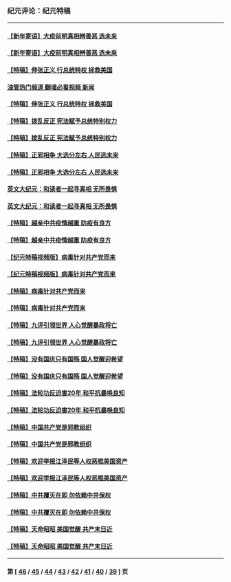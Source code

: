### 纪元评论：纪元特稿
---
#### [【新年寄语】大疫前明真相辨善恶 选未来](../../pages/nsc424/n12660855.md?06170330) 
#### [【新年寄语】大疫前明真相辨善恶 选未来](../../pages/nsc424/n12660855.md?06170330) 
#### [【特稿】伸张正义 行总统特权 拯救美国](../../pages/nsc424/n12616806.md?06170330) 
#### [油管热门频道 翻墙必看视频 新闻](ok?06170330)
#### [【特稿】伸张正义 行总统特权 拯救美国](../../pages/nsc424/n12616806.md?06170330) 
#### [【特稿】拨乱反正 宪法赋予总统特别权力](../../pages/nsc424/n12598306.md?06170330) 
#### [【特稿】拨乱反正 宪法赋予总统特别权力](../../pages/nsc424/n12598306.md?06170330) 
#### [【特稿】正邪相争 大选分左右 人民选未来](../../pages/nsc424/n12545208.md?06170330) 
#### [【特稿】正邪相争 大选分左右 人民选未来](../../pages/nsc424/n12545208.md?06170330) 
#### [英文大纪元：和读者一起寻真相 无所畏惧](../../pages/nsc424/n12542027.md?06170330) 
#### [英文大纪元：和读者一起寻真相 无所畏惧](../../pages/nsc424/n12542027.md?06170330) 
#### [【特稿】越亲中共疫情越重 防疫有良方](../../pages/nsc424/n12042989.md?06170330) 
#### [【特稿】越亲中共疫情越重 防疫有良方](../../pages/nsc424/n12042989.md?06170330) 
#### [【纪元特稿视频版】病毒针对共产党而来](../../pages/nsc424/n11977328.md?06170330) 
#### [【纪元特稿视频版】病毒针对共产党而来](../../pages/nsc424/n11977328.md?06170330) 
#### [【特稿】病毒针对共产党而来](../../pages/nsc424/n11928818.md?06170330) 
#### [【特稿】病毒针对共产党而来](../../pages/nsc424/n11928818.md?06170330) 
#### [【特稿】九评引领世界 人心觉醒暴政将亡](../../pages/nsc424/n11660496.md?06170330) 
#### [【特稿】九评引领世界 人心觉醒暴政将亡](../../pages/nsc424/n11660496.md?06170330) 
#### [【特稿】没有国庆只有国殇 国人觉醒迎希望](../../pages/nsc424/n11549354.md?06170330) 
#### [【特稿】没有国庆只有国殇 国人觉醒迎希望](../../pages/nsc424/n11549354.md?06170330) 
#### [【特稿】法轮功反迫害20年 和平抗暴唤良知](../../pages/nsc424/n11389135.md?06170330) 
#### [【特稿】法轮功反迫害20年 和平抗暴唤良知](../../pages/nsc424/n11389135.md?06170330) 
#### [【特稿】中国共产党是邪教组织](../../pages/nsc424/n11355551.md?06170330) 
#### [【特稿】中国共产党是邪教组织](../../pages/nsc424/n11355551.md?06170330) 
#### [【特稿】欢迎举报江泽民等人权恶棍美国资产](../../pages/nsc424/n11303040.md?06170330) 
#### [【特稿】欢迎举报江泽民等人权恶棍美国资产](../../pages/nsc424/n11303040.md?06170330) 
#### [【特稿】中共覆灭在即 勿依赖中共保权](../../pages/nsc424/n11278510.md?06170330) 
#### [【特稿】中共覆灭在即 勿依赖中共保权](../../pages/nsc424/n11278510.md?06170330) 
#### [【特稿】天命昭昭 美国觉醒 共产末日近](../../pages/nsc424/n11150259.md?06170330) 
#### [【特稿】天命昭昭 美国觉醒 共产末日近](../../pages/nsc424/n11150259.md?06170330) 

---
#### 第 [ [46](./46.md?06170330) / [45](./45.md?06170330) / [44](./44.md?06170330) / [43](./43.md?06170330) / [42](./42.md?06170330) / [41](./41.md?06170330) / [40](./40.md?06170330) / [39](./39.md?06170330) ] 页
